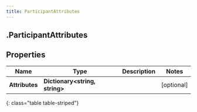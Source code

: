 ```yaml
---
title: ParticipantAttributes
---
```

## .ParticipantAttributes

## Properties

|Name | Type | Description | Notes|
|------------ | ------------- | ------------- | -------------|
| **Attributes** | **Dictionary&lt;string, string&gt;** |  | [optional] |
{: class="table table-striped"}


